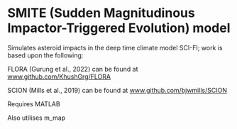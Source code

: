 # SMITE (Sudden Magnitudinous Impactor-Triggered Evolution) model

Simulates asteroid impacts in the deep time climate model SCI-FI; work is based upon the following:

FLORA (Gurung et al., 2022) can be found at www.github.com/KhushGrg/FLORA

SCION (Mills et al., 2019) can be found at www.github.com/bjwmills/SCION

Requires MATLAB

Also utilises m_map
